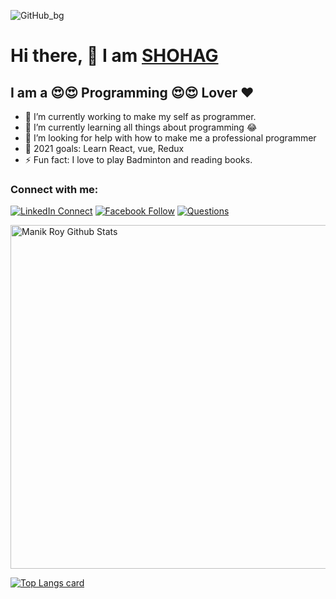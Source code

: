 ![GitHub_bg](https://user-images.githubusercontent.com/67518587/100862049-dc553600-34bc-11eb-95c3-702bee80797d.png)


# Hi there, 👋 I am [SHOHAG](https://shohag-porfolio.netlify.app/)

## I am a 😍😍 Programming 😍😍 Lover ❤️

<!--
**SShohag/SShohag** is a ✨ _special_ ✨ repository because its `README.md` (this file) appears on your GitHub profile.

Here are some ideas to get you started:
-->
- 🔭 I’m currently working to make my self as programmer.
- 🌱 I’m currently learning all things about programming 😂
- 🤔 I’m looking for help with how to make me a professional programmer 
- 🥅 2021 goals: Learn React, vue, Redux
- ⚡ Fun fact: I love to play Badminton and reading books.

### Connect with me:
[![LinkedIn Connect](https://img.shields.io/badge/%20-Connect-black?color=14171A&labelColor=212121&logo=linkedin&logoColor=ffffff)](https://www.linkedin.com/in/md-shohag-babu-2255a61b1/) [![Facebook Follow](https://img.shields.io/badge/%20-Follow-black?color=14171A&labelColor=1976d2&logo=facebook&logoColor=ffffff)](https://www.facebook.com/shohag.symon.5/) [![Questions](https://img.shields.io/badge/%20-Questions-black?color=14171A&labelColor=fff&logo=stackoverflow&logoColor=0c0d0e26)](https://stackexchange.com/users/19098588/md-shohag)


<img width="550" alt="Manik Roy Github Stats"  src="https://github-readme-stats.vercel.app/api?username=SShohag&show_icons=true"/>


[![Top Langs card](https://github-readme-stats.vercel.app/api/top-langs/?username=SShohag&card_width=550)](https://github.com/SShohag/SShohag)
